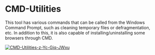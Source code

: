 # CMD-Utilities
This tool has various commands that can be called from the Windows Command Prompt, such as cleaning temporary files or defragmentation, etc. In addition to this, it is also capable of installing/uninstalling some browsers through CMD.

<a href='https://postimages.org/' target='_blank'><img src='https://i.postimg.cc/NfXtvYPH/CMD-Utilities-z-Yc-Giq-JWxu.png' border='0' alt='CMD-Utilities-z-Yc-Giq-JWxu'/></a>

